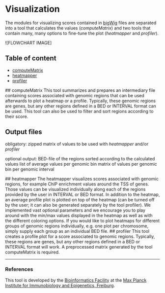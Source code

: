 Visualization
==============

The modules for visualizing scores contained in [bigWig][] files are separated into a tool that calculates the values
(_computeMatrix_) and two tools that contain many, many options to fine-tune the plot (_heatmapper_ and _profiler_).

![FLOWCHART IMAGE]

## Table of content

  * [computeMatrix](#computeMatrix)
  * [heatmapper](#heatmapper)
  * [profiler](#profiler)

<a name="computeMatrix"/>
## computeMatrix
This tool summarizes and prepares an intermediary file containing
scores associated with genomic regions that can be used afterwards to
plot a heatmap or a profile. Typically, these genomic regions are
genes, but any other regions defined in a BED or INTERVAL format can
be used. This tool can also be used to filter and sort regions
according to their score.

## Output files
obligatory: zipped matrix of values to be used with _heatmapper_ and/or _profiler_

optional output:
BED-file of the regions sorted according to the calculated values
list of average values per genomic bin
matrix of values per genomic bin per genomic interval


<a name="heatmapper"/>
## heatmapper
The heatmapper visualizes scores associated with genomic regions, for
example ChIP enrichment values around the TSS of genes. Those values
can be visualized individually along each of the regions provided by
the user in INTERVAL or BED format. In addition to the heatmap, an
average profile plot is plotted on top of the heatmap (can be turned
off by the user; it can also be generated separately by the tool
profiler). We implemented vast optional parameters and we encourage
you to play around with the min/max values displayed in the heatmap as
well as with the different coloring options. If you would like to plot
heatmaps for different groups of genomic regions individually,
e.g. one plot per chromosome, simply supply each group as an
individual BED file.


<a name="profiler"/>
## profiler
This tool creates a profile plot for a score associated to genomic regions.
Typically, these regions are genes, but any other regions defined in a BED or
INTERVAL format will work. A preprocessed matrix generated by the tool
computeMatrix is required.


-----------------------------------------------------------------------------------
[BAM]: https://docs.google.com/document/d/1Iv9QnuRYWCtV_UCi4xoXxEfmSZYQNyYJPNsFHnvv9C0/edit?usp=sharing "binary version of a SAM file; contains all information about aligned reads"
[SAM]: https://docs.google.com/document/d/1Iv9QnuRYWCtV_UCi4xoXxEfmSZYQNyYJPNsFHnvv9C0/edit?usp=sharing "text file containing all information about aligned reads"
[bigWig]: https://docs.google.com/document/d/1Iv9QnuRYWCtV_UCi4xoXxEfmSZYQNyYJPNsFHnvv9C0/edit?usp=sharing "binary version of a bedGraph file; contains genomic intervals and corresponding scores, e.g. average read numbers per 50 bp"
[bedGraph]: https://docs.google.com/document/d/1Iv9QnuRYWCtV_UCi4xoXxEfmSZYQNyYJPNsFHnvv9C0/edit?usp=sharing "text file that contains genomic intervals and corresponding scores, e.g. average read numbers per 50 bp"
[FASTQ]: https://docs.google.com/document/d/1Iv9QnuRYWCtV_UCi4xoXxEfmSZYQNyYJPNsFHnvv9C0/edit?usp=sharing "text file of raw reads (almost straight out of the sequencer)"
### References
[Benjamini and Speed]: http://nar.oxfordjournals.org/content/40/10/e72 "Nucleic Acids Research (2012)"
[Diaz et al.]: http://www.degruyter.com/view/j/sagmb.2012.11.issue-3/1544-6115.1750/1544-6115.1750.xml "Stat. Appl. Gen. Mol. Biol. (2012)"


This tool is developed by the [Bioinformatics Facility](http://www1.ie-freiburg.mpg.de/bioinformaticsfac) at the [Max Planck Institute for Immunobiology and Epigenetics, Freiburg](http://www1.ie-freiburg.mpg.de/).
